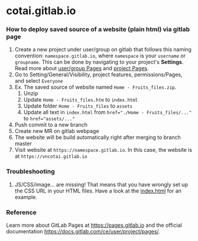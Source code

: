 # cotai.gitlab.io



### How to deploy saved source of a website (plain html) via gitlab page

1. Create a new project under user/group on gitlab that follows this naming convention: `namespace.gitlab.io`, where `namespace` is your `username` or `groupname`. This can be done by navigating to your project's **Settings**. Read more about [user/group Pages](https://docs.gitlab.com/ce/user/project/pages/introduction.html#user-or-group-pages) and [project Pages](https://docs.gitlab.com/ce/user/project/pages/introduction.html#project-pages).
2. Go to Setting/General/Visibility, project features, permissions/Pages, and select `Everyone` 
3. Ex. The saved source of website named `Home - Fruits_files.zip`. 
   1. Unzip
   2. Update `Home - Fruits_files.htm` to `index.html`
   3. Update folder `Home - Fruits_files` to `assets`
   4. Update all text in `index.html` from `href="./Home - Fruits_files/..."` to `href="assets/..."`
4. Push commit to a new branch
5. Create new MR on gitlab webpage
6. The website will be build automatically right after merging to branch master
7. Visit website at `https://namespace.gitlab.io`. In this case, the website is at `https://vncotai.gitlab.io`

### Troubleshooting

1. JS/CSS/image... are missing! That means that you have wrongly set up the CSS URL in your HTML files. Have a look at the [index.html](https://gitlab.com/pages/plain-html/blob/master/public/index.html) for an example.

### Reference

Learn more about GitLab Pages at https://pages.gitlab.io and the official documentation https://docs.gitlab.com/ce/user/project/pages/.